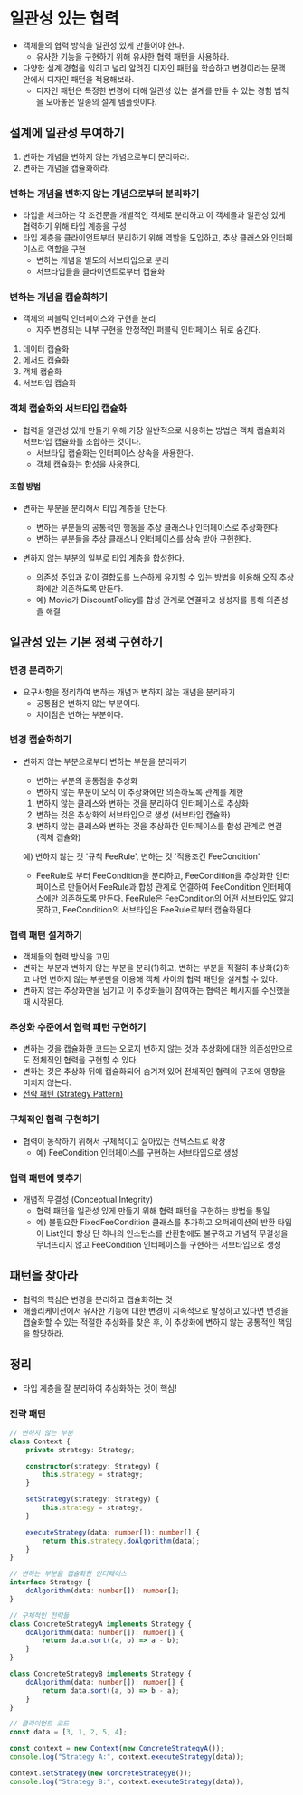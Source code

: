 # 일관성 있는 협력

- 객체들의 협력 방식을 일관성 있게 만들어야 한다.
  - 유사한 기능을 구현하기 위해 유사한 협력 패턴을 사용하라.
- 다양한 설계 경험을 익히고 널리 알려진 디자인 패턴을 학습하고 변경이라는 문맥 안에서 디자인 패턴을 적용해보라.
  - 디자인 패턴은 특정한 변경에 대해 일관성 있는 설계를 만들 수 있는 경험 법칙을 모아놓은 일종의 설계 템플릿이다.

## 설계에 일관성 부여하기

1. 변하는 개념을 변하지 않는 개념으로부터 분리하라.
2. 변하는 개념을 캡슐화하라.

### 변하는 개념을 변하지 않는 개념으로부터 분리하기

- 타입을 체크하는 각 조건문을 개별적인 객체로 분리하고 이 객체들과 일관성 있게 협력하기 위해 타입 계층을 구성
- 타입 계층을 클라이언트부터 분리하기 위해 역할을 도입하고, 추상 클래스와 인터페이스로 역할을 구현
  - 변하는 개념을 별도의 서브타입으로 분리
  - 서브타입들을 클라이언트로부터 캡슐화

### 변하는 개념을 캡슐화하기

- 객체의 퍼블릭 인터페이스와 구현을 분리
  - 자주 변경되는 내부 구현을 안정적인 퍼블릭 인터페이스 뒤로 숨긴다.

1. 데이터 캡슐화
2. 메서드 캡슐화
3. 객체 캡슐화
4. 서브타입 캡슐화

### 객체 캡슐화와 서브타입 캡슐화

- 협력을 일관성 있게 만들기 위해 가장 일반적으로 사용하는 방법은 객체 캡슐화와 서브타입 캡슐화를 조합하는 것이다.
  - 서브타입 캡슐화는 인터페이스 상속을 사용한다.
  - 객체 캡슐화는 합성을 사용한다.

#### 조합 방법

- 변하는 부분을 분리해서 타입 계층을 만든다.
  - 변하는 부분들의 공통적인 행동을 추상 클래스나 인터페이스로 추상화한다.
  - 변하는 부분들을 추상 클래스나 인터페이스를 상속 받아 구현한다.

- 변하지 않는 부분의 일부로 타입 계층을 합성한다.
  - 의존성 주입과 같이 결합도를 느슨하게 유지할 수 있는 방법을 이용해 오직 추상화에만 의존하도록 만든다.
  - 예) Movie가 DiscountPolicy를 합성 관계로 연결하고 생성자를 통해 의존성을 해결

## 일관성 있는 기본 정책 구현하기

### 변경 분리하기

- 요구사항을 정리하여 변하는 개념과 변하지 않는 개념을 분리하기
  - 공통점은 변하지 않는 부분이다.
  - 차이점은 변하는 부분이다.

### 변경 캡슐화하기

- 변하지 않는 부분으로부터 변하는 부분을 분리하기
  - 변하는 부분의 공통점을 추상화
  - 변하지 않는 부분이 오직 이 추상화에만 의존하도록 관계를 제한

  1. 변하지 않는 클래스와 변하는 것을 분리하여 인터페이스로 추상화
  2. 변하는 것은 추상화의 서브타입으로 생성 (서브타입 캡슐화)
  3. 변하지 않는 클래스와 변하는 것을 추상화한 인터페이스를 합성 관계로 연결 (객체 캡슐화)

  예) 변하지 않는 것 '규칙 FeeRule', 변하는 것 '적용조건 FeeCondition'
  - FeeRule로 부터 FeeCondition을 분리하고, FeeCondition을 추상화한 인터페이스로 만들어서 FeeRule과 합성 관계로 연결하여 FeeCondition 인터페이스에만 의존하도록 만든다. FeeRule은 FeeCondition의 어떤 서브타입도 알지 못하고, FeeCondition의 서브타입은 FeeRule로부터 캡슐화된다.

### 협력 패턴 설계하기

- 객체들의 협력 방식을 고민
- 변하는 부분과 변하지 않는 부분을 분리(1)하고, 변하는 부분을 적절히 추상화(2)하고 나면 변하지 않는 부분만을 이용해 객체 사이의 협력 패턴을 설계할 수 있다.
- 변하지 않는 추상화만을 남기고 이 추상화들이 참여하는 협력은 메시지를 수신했을 때 시작된다.

### 추상화 수준에서 협력 패턴 구현하기

- 변하는 것을 캡슐화한 코드는 오로지 변하지 않는 것과 추상화에 대한 의존성만으로도 전체적인 협력을 구현할 수 있다.
- 변하는 것은 추상화 뒤에 캡슐화되어 숨겨져 있어 전체적인 협력의 구조에 영향을 미치지 않는다.
- [전략 패턴 (Strategy Pattern)](https://refactoring.guru/ko/design-patterns/strategy)

### 구체적인 협력 구현하기

- 협력이 동작하기 위해서 구체적이고 살아있는 컨텍스트로 확장
  - 예) FeeCondition 인터페이스를 구현하는 서브타입으로 생성

### 협력 패턴에 맞추기

- 개념적 무결성 (Conceptual Integrity)
  - 협력 패턴을 일관성 있게 만들기 위해 협력 패턴을 구현하는 방법을 통일
  - 예) 불필요한 FixedFeeCondition 클래스를 추가하고 오퍼레이션의 반환 타입이 List인데 항상 단 하나의 인스턴스를 반환함에도 불구하고 개념적 무결성을 무너뜨리지 않고 FeeCondition 인터페이스를 구현하는 서브타입으로 생성

## 패턴을 찾아라

- 협력의 핵심은 변경을 분리하고 캡슐화하는 것
- 애플리케이션에서 유사한 기능에 대한 변경이 지속적으로 발생하고 있다면 변경을 캡슐화할 수 있는 적절한 추상화를 찾은 후, 이 추상화에 변하지 않는 공통적인 책임을 할당하라.

## 정리

- 타입 계층을 잘 분리하여 추상화하는 것이 핵심!

### 전략 패턴

```typescript
// 변하지 않는 부분
class Context {
    private strategy: Strategy;

    constructor(strategy: Strategy) {
        this.strategy = strategy;
    }

    setStrategy(strategy: Strategy) {
        this.strategy = strategy;
    }

    executeStrategy(data: number[]): number[] {
        return this.strategy.doAlgorithm(data);
    }
}

// 변하는 부분을 캡슐화한 인터페이스
interface Strategy {
    doAlgorithm(data: number[]): number[];
}

// 구체적인 전략들
class ConcreteStrategyA implements Strategy {
    doAlgorithm(data: number[]): number[] {
        return data.sort((a, b) => a - b);
    }
}

class ConcreteStrategyB implements Strategy {
    doAlgorithm(data: number[]): number[] {
        return data.sort((a, b) => b - a);
    }
}

// 클라이언트 코드
const data = [3, 1, 2, 5, 4];

const context = new Context(new ConcreteStrategyA());
console.log("Strategy A:", context.executeStrategy(data));

context.setStrategy(new ConcreteStrategyB());
console.log("Strategy B:", context.executeStrategy(data));

```
